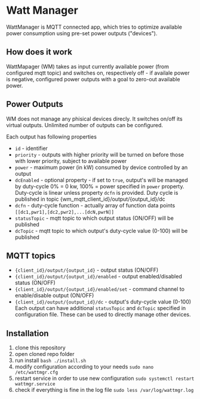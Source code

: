 # Watt Manager

WattManager is MQTT connected app, which tries to optimize available power consumption using pre-set power outputs ("devices").

## How does it work

WattMapager (WM) takes as input currently available power (from configured mqtt topic) and switches on, respectively off - if availale power is negative, configured power outputs with a goal to zero-out available power.

## Power Outputs

WM does not manage any phisical devices direcly. It switches on/off its virtual outputs.
Unlimited number of outputs can be configured.

Each output has following properties

- `id` - identifier
- `priority` - outputs with higher priority will be turned on before those with lower priority, subject to available power
- `power` - maximum power (in kW) consumed by device controlled by an output
- `dcEnabled` - optional property - if set to `true`, output's will be managed by duty-cycle 0% = 0 kw, 100% = power specified in `power` property. Duty-cycle is linear unless property `dcfn` is provided. Duty cycle is published in topic {wm_mqtt_client_id}/output/{output_id}/dc
- `dcfn` - duty-cycle function - actually array of function data points `[[dc1,pwr1],[dc2,pwr2],...[dcN,pwrN]]`
- `statusTopic` - mqtt topic to which output status (ON/OFF) will be published
- `dcTopic` - mqtt topic to which output's duty-cycle value (0-100) will be published

## MQTT topics

- `{client_id}/output/{output_id}` - output status (ON/OFF)
- `{client_id}/output/{output_id}/enabled` - output enabled/disabled status (ON/OFF)
- `{client_id}/output/{output_id}/enabled/set` - command channel to enable/disable output (ON/OFF)
- `{client_id}/output/{output_id}/dc` - output's duty-cycle value (0-100)
  Each output can have additional `statusTopic` and `dcTopic` specified in configuration file. These can be used to directly manage other devices.

## Installation

1. clone this repository
2. open cloned repo folder
3. run install `bash ./install.sh`
4. modify configuration according to your needs `sudo nano /etc/wattmgr.cfg`
5. restart service in order to use new configuration `sudo systemctl restart wattmgr.service`
6. check if everything is fine in the log file `sudo less /var/log/wattmgr.log`
